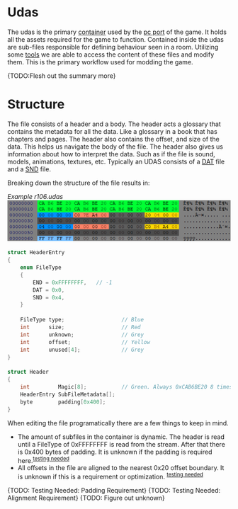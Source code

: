 # Udas

The udas is the primary [container](https://en.wikipedia.org/wiki/Container_format_(computing)) used by the [pc port](main.md) of the game. It holds all the assets required for the game to function. Contained inside the udas are sub-files responsible for defining behaviour seen in a room. Utilizing some [tools](tools.md) we are able to access the content of these files and modify them. This is the primary workflow used for modding the game. 

{TODO:Flesh out the summary more}

# Structure
The file consists of a header and a body. The header acts a glossary that contains the metadata for all the data. Like a glossary in a book that has chapters and pages. The header also contains the offset, and size of the data. This helps us navigate the body of the file. The header also gives us information about how to interpret the data. Such as if the file is sound, models, animations, textures, etc. Typically an UDAS consists of a [DAT](dat.md) file and a [SND](snd.md) file.

Breaking down the structure of the file results in:

*Example r106.udas*<br>
![Udas Header Hex](images/UDAS_header_hex.png)
```c
struct HeaderEntry
{
    enum FileType
    {
        END = 0xFFFFFFFF,   // -1
        DAT = 0x0,
        SND = 0x4,
    }

    FileType type;                  // Blue
    int      size;                  // Red
    int      unknown;               // Grey
    int      offset;                // Yellow
    int      unused[4];             // Grey
}

struct Header
{
    int         Magic[8];           // Green. Always 0xCAB6BE20 8 times
    HeaderEntry SubFileMetadata[];
    byte        padding[0x400];
}
```

When editing the file programatically there are a few things to keep in mind.
* The amount of subfiles in the container is dynamic. The header is read until a FileType of 0xFFFFFFFF is read from the stream. After that there is 0x400 bytes of padding. It is unknown if the padding is required here.<sup>[testing needed](https://github.com/Zatarita/re4-wiki/issues/new?title=update-UDAS_Padding_Requirement)</sup>
* All offsets in the file are aligned to the nearest 0x20 offset boundary. It is unknown if this is a requirement or optimization. <sup>[testing needed](https://github.com/Zatarita/re4-wiki/issues/new?title=update-UDAS_Alignment_Requirement)</sup>

{TODO: Testing Needed: Padding Requirement}
{TODO: Testing Needed: Alignment Requirement}
{TODO: Figure out unknown}
